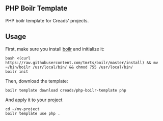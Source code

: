 PHP Boilr Template
------------------

PHP boilr template for Creads' projects.

## Usage

First, make sure you install [boilr](https://github.com/tmrts/boilr/wiki/Installation) and initialize it:

    bash <(curl https://raw.githubusercontent.com/tmrts/boilr/master/install) && mv ~/bin/boilr /usr/local/bin/ && chmod 755 /usr/local/bin/
    boilr init

Then, download the template:

    boilr template download creads/php-boilr-template php

And apply it to your project

    cd ~/my-project
    boilr template use php .
